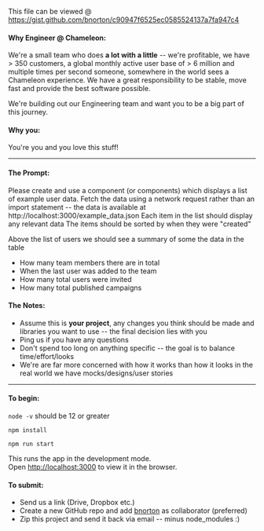 This file can be viewed @ https://gist.github.com/bnorton/c90947f6525ec0585524137a7fa947c4

#### Why Engineer @ Chameleon:

We're a small team who does **a lot with a little** -- we're profitable, we have > 350 customers, a global monthly active user base of > 6 million and multiple times per second someone, somewhere in the world sees a Chameleon experience.
We have a great responsibility to be stable, move fast and provide the best software possible.

We're building out our Engineering team and want you to be a big part of this journey.

#### Why you:

You're you and you love this stuff!

------

#### The Prompt:

Please create and use a component (or components) which displays a list of example user data.
Fetch the data using a network request rather than an import statement -- the data is available at http://localhost:3000/example_data.json
Each item in the list should display any relevant data
The items should be sorted by when they were "created"

Above the list of users we should see a summary of some the data in the table
- How many team members there are in total
- When the last user was added to the team
- How many total users were invited
- How many total published campaigns

#### The Notes:

- Assume this is **your project**, any changes you think should be made and libraries you want to use -- the final decision lies with you
- Ping us if you have any questions
- Don't spend too long on anything specific -- the goal is to balance time/effort/looks
- We're are far more concerned with how it works than how it looks in the real world we have mocks/designs/user stories

-------

#### To begin:

`node -v` should be 12 or greater

`npm install`

`npm run start`

This runs the app in the development mode.<br />
Open [http://localhost:3000](http://localhost:3000) to view it in the browser.


#### To submit:

- Send us a link (Drive, Dropbox etc.)
- Create a new GitHub repo and add [bnorton](https://github.com/bnorton) as collaborator (preferred)
- Zip this project and send it back via email -- minus node_modules :)
